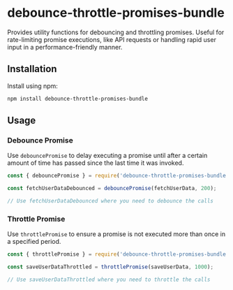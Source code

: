 # debounce-throttle-promises-bundle

Provides utility functions for debouncing and throttling promises. Useful for rate-limiting promise executions, like API requests or handling rapid user input in a performance-friendly manner.

## Installation

Install using npm:

```bash
npm install debounce-throttle-promises-bundle
```

## Usage

### Debounce Promise

Use `debouncePromise` to delay executing a promise until after a certain amount of time has passed since the last time it was invoked.

```javascript
const { debouncePromise } = require('debounce-throttle-promises-bundle');

const fetchUserDataDebounced = debouncePromise(fetchUserData, 200);

// Use fetchUserDataDebounced where you need to debounce the calls
```

### Throttle Promise

Use `throttlePromise` to ensure a promise is not executed more than once in a specified period.

```javascript
const { throttlePromise } = require('debounce-throttle-promises-bundle');

const saveUserDataThrottled = throttlePromise(saveUserData, 1000);

// Use saveUserDataThrottled where you need to throttle the calls
```
